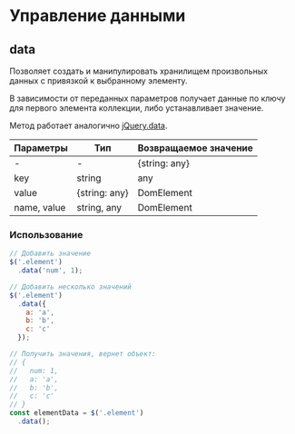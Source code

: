 # Управление данными

## data

Позволяет создать и манипулировать хранилищем произвольных данных с привязкой к выбранному элементу.

В зависимости от переданных параметров получает данные по ключу для первого элемента коллекции, либо устанавливает
значение.

Метод работает аналогично [jQuery.data](https://api.jquery.com/data/).

| Параметры   | Тип           | Возвращаемое значение |
|-------------|---------------|-----------------------|
| -           | -             | {string: any}         |
| key         | string        | any                   |
| value       | {string: any} | DomElement            |
| name, value | string, any   | DomElement            |

### Использование

```js
// Добавить значение
$('.element')
  .data('num', 1);

// Добавить несколько значений
$('.element')
  .data({
    a: 'a',
    b: 'b',
    c: 'c'
  });

// Получить значения, вернет объект:
// {
//   num: 1, 
//   a: 'a',
//   b: 'b',
//   c: 'c'
// }
const elementData = $('.element')
  .data();
```
